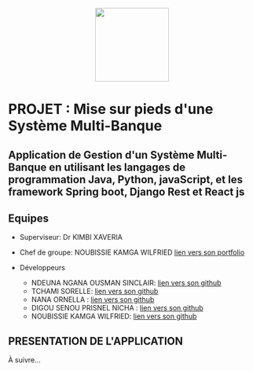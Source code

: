 <p align=center>
<img src="https://upload.wikimedia.org/wikipedia/fr/2/2a/Blason_univ_Yaound%C3%A9_1.png" width="150">
</p>

# PROJET : Mise sur pieds d'une Système Multi-Banque

## Application de Gestion d'un Système Multi-Banque en utilisant les langages de programmation Java, Python, javaScript, et les framework Spring boot, Django Rest et React js



## Equipes

* Superviseur: Dr KIMBI XAVERIA
* Chef de groupe: NOUBISSIE KAMGA WILFRIED  [lien vers son portfolio](https://noubissie.propentatech.com/)
 
* Développeurs
  * NDEUNA NGANA OUSMAN SINCLAIR: [lien vers son github](https://github.com/Nnos5)
  * TCHAMI SORELLE: [lien vers son github](https://github.com/Tchamisorelle)
  * NANA ORNELLA : [lien vers son github](https://github.com/ornelnana4)
  * DIGOU SENOU PRISNEL NICHA : [lien vers son github](https://github.com/Nich18)
  * NOUBISSIE KAMGA WILFRIED: [lien vers son github](https://github.com/Noubissie237/) 

## PRESENTATION DE L'APPLICATION
À suivre...